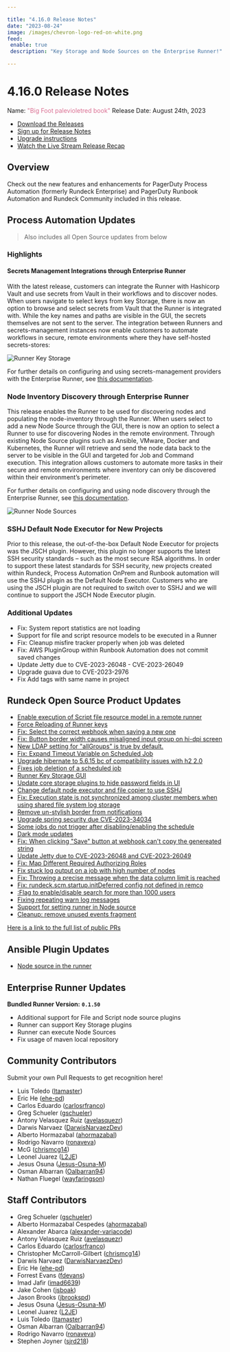 ```yaml
---

title: "4.16.0 Release Notes"
date: "2023-08-24"
image: /images/chevron-logo-red-on-white.png
feed:
 enable: true
 description: "Key Storage and Node Sources on the Enterprise Runner!"

---
```


# 4.16.0 Release Notes

Name: <span style="color: palevioletred"><span class="glyphicon glyphicon-book"></span> "Big Foot palevioletred book"</span>
Release Date: August 24th, 2023

- [Download the Releases](https://download.rundeck.com/)
- [Sign up for Release Notes](https://www.rundeck.com/release-notes-signup)
- [Upgrade instructions](/upgrading/)
- [Watch the Live Stream Release Recap](https://www.youtube.com/watch?v=TIpVdDikdYM)

## Overview

Check out the new features and enhancements for PagerDuty Process Automation (formerly Rundeck Enterprise) and PagerDuty Runbook Automation and Rundeck Community included in this release.

## Process Automation Updates

> Also includes all Open Source updates from below

### Highlights

#### Secrets Management Integrations through Enterprise Runner

With the latest release, customers can integrate the Runner with Hashicorp Vault and use secrets from Vault in their workflows and to discover nodes.  When users navigate to select keys from key Storage, there is now an option to browse and select secrets from Vault that the Runner is integrated with.  While the key names and paths are visible in the GUI, the secrets themselves are not sent to the server.  The integration between Runners and secrets-management instances now enable customers to automate workflows in secure, remote environments where they have self-hosted secrets-stores:

![Runner Key Storage](@assets/img/key-storage-runner-browse.png)

For further details on configuring and using secrets-management providers with the Enterprise Runner, see [this documentation](/docs/manual/key-storage/enterprise-runner-key-storage).

### Node Inventory Discovery through Enterprise Runner
This release enables the Runner to be used for discovering nodes and populating the node-inventory through the Runner.  When users select to add a new Node Source through the GUI, there is now an option to select a Runner to use for discovering Nodes in the remote environment.  Through existing Node Source plugins such as Ansible, VMware, Docker and Kubernetes, the Runner will retrieve and send the node data back to the server to be visible in the GUI and targeted for Job and Command execution.  This integration allows customers to automate more tasks in their secure and remote environments where inventory can only be discovered within their environment’s perimeter.

For further details on configuring and using node discovery through the Enterprise Runner, see [this documentation](/manual/projects/resource-model-sources/#adding-nodes-to-a-project).

![Runner Node Sources](@assets/img/node-source-runner-selector.png)

### SSHJ Default Node Executor for New Projects
Prior to this release, the out-of-the-box Default Node Executor for projects was the JSCH plugin.  However, this plugin no longer supports the latest SSH security standards – such as the most secure RSA algorithms.  In order to support these latest standards for SSH security, new projects created within Rundeck, Process Automation OnPrem and Runbook automation will use the SSHJ plugin as the Default Node Executor.  Customers who are using the JSCH plugin are not required to switch over to SSHJ and we will continue to support the JSCH Node Executor plugin.

### Additional Updates

* Fix: System report statistics are not loading
* Support for file and script resource models to be executed in a Runner
* Fix: Cleanup misfire tracker properly when job was deleted
* Fix: AWS PluginGroup within Runbook Automation does not commit saved changes
* Update Jetty due to CVE-2023-26048 - CVE-2023-26049
* Upgrade guava due to CVE-2023-2976
* Fix Add tags with same name in project

## Rundeck Open Source Product Updates

* [Enable execution of Script file resource model in a remote runner](https://github.com/rundeck/rundeck/pull/8502)
* [Force Reloading of Runner keys](https://github.com/rundeck/rundeck/pull/8500)
* [Fix: Select the correct webhook when saving a new one](https://github.com/rundeck/rundeck/pull/8490)
* [Fix: Button border width causes misaligned input group on hi-dpi screen](https://github.com/rundeck/rundeck/pull/8486)
* [New LDAP setting for &quot;allGroups&quot; is true by default.](https://github.com/rundeck/rundeck/pull/8485)
* [Fix: Expand Timeout Variable on Scheduled Job](https://github.com/rundeck/rundeck/pull/8482)
* [Upgrade hibernate to 5.6.15 bc of compatibility issues with h2 2.0](https://github.com/rundeck/rundeck/pull/8481)
* [Fixes job deletion of a scheduled job](https://github.com/rundeck/rundeck/pull/8480)
* [Runner Key Storage GUI](https://github.com/rundeck/rundeck/pull/8479)
* [Update core storage plugins to hide password fields in UI](https://github.com/rundeck/rundeck/pull/8478)
* [Change default node executor and file copier to use SSHJ](https://github.com/rundeck/rundeck/pull/8476)
* [Fix: Execution state is not synchronized among cluster members when using shared file system log storage](https://github.com/rundeck/rundeck/pull/8472)
* [Remove un-stylish border from notifications](https://github.com/rundeck/rundeck/pull/8471)
* [Upgrade spring security due CVE-2023-34034](https://github.com/rundeck/rundeck/pull/8459)
* [Some jobs do not trigger after disabling/enabling the schedule](https://github.com/rundeck/rundeck/pull/8458)
* [Dark mode updates](https://github.com/rundeck/rundeck/pull/8454)
* [Fix: When clicking &quot;Save&quot; button at webhook can&#39;t copy the genereated string](https://github.com/rundeck/rundeck/pull/8453)
* [Update Jetty due to CVE-2023-26048 and CVE-2023-26049](https://github.com/rundeck/rundeck/pull/8452)
* [Fix: Map Different Required Authorizing Roles](https://github.com/rundeck/rundeck/pull/8450)
* [Fix stuck log output on a job with high number of nodes](https://github.com/rundeck/rundeck/pull/8444)
* [Fix: Throwing a precise message when the data column limit is reached](https://github.com/rundeck/rundeck/pull/8439)
* [Fix: rundeck.scm.startup.initDeferred config not defined in remco](https://github.com/rundeck/rundeck/pull/8437)
* [:Flag to enable/disable search for more than 1000 users](https://github.com/rundeck/rundeck/pull/8436)
* [Fixing repeating warn log messages](https://github.com/rundeck/rundeck/pull/8425)
* [Support for setting runner in Node source](https://github.com/rundeck/rundeck/pull/8413)
* [Cleanup: remove unused events fragment](https://github.com/rundeck/rundeck/pull/8326)


[Here is a link to the full list of public PRs](https://github.com/rundeck/rundeck/pulls?q=is%3Apr+milestone%3A4.16.0+is%3Aclosed)

## Ansible Plugin Updates
* [Node source in the runner](https://github.com/rundeck-plugins/ansible-plugin/pull/336)



## Enterprise Runner Updates

**Bundled Runner Version:** **`0.1.50`**

* Additional support for File and Script node source plugins
* Runner can support Key Storage plugins
* Runner can execute Node Sources
* Fix usage of maven local repository


## Community Contributors

Submit your own Pull Requests to get recognition here!

* Luis Toledo ([ltamaster](https://github.com/ltamaster))
* Eric He ([ehe-pd](https://github.com/ehe-pd))
* Carlos Eduardo ([carlosrfranco](https://github.com/carlosrfranco))
* Greg Schueler ([gschueler](https://github.com/gschueler))
* Antony Velasquez Ruiz ([avelasquezr](https://github.com/avelasquezr))
* Darwis Narvaez ([DarwisNarvaezDev](https://github.com/DarwisNarvaezDev))
* Alberto Hormazabal ([ahormazabal](https://github.com/ahormazabal))
* Rodrigo Navarro ([ronaveva](https://github.com/ronaveva))
* McG ([chrismcg14](https://github.com/chrismcg14))
* Leonel Juarez ([L2JE](https://github.com/L2JE))
* Jesus Osuna ([Jesus-Osuna-M](https://github.com/Jesus-Osuna-M))
* Osman Albarran ([Oalbarran94](https://github.com/Oalbarran94))
* Nathan Fluegel ([wayfaringson](https://github.com/wayfaringson))


## Staff Contributors

* Greg Schueler ([gschueler](https://github.com/gschueler))
* Alberto Hormazabal Cespedes ([ahormazabal](https://github.com/ahormazabal))
* Alexander Abarca ([alexander-variacode](https://github.com/alexander-variacode))
* Antony Velasquez Ruiz ([avelasquezr](https://github.com/avelasquezr))
* Carlos Eduardo ([carlosrfranco](https://github.com/carlosrfranco))
* Christopher McCarroll-Gilbert ([chrismcg14](https://github.com/chrismcg14))
* Darwis Narvaez ([DarwisNarvaezDev](https://github.com/DarwisNarvaezDev))
* Eric He ([ehe-pd](https://github.com/ehe-pd))
* Forrest Evans ([fdevans](https://github.com/fdevans))
* Imad Jafir ([imad6639](https://github.com/imad6639))
* Jake Cohen ([jsboak](https://github.com/jsboak))
* Jason Brooks ([jbrookspd](https://github.com/jbrookspd))
* Jesus Osuna ([Jesus-Osuna-M](https://github.com/Jesus-Osuna-M))
* Leonel Juarez ([L2JE](https://github.com/L2JE))
* Luis Toledo ([ltamaster](https://github.com/ltamaster))
* Osman Albarran ([Oalbarran94](https://github.com/Oalbarran94))
* Rodrigo Navarro ([ronaveva](https://github.com/ronaveva))
* Stephen Joyner ([sjrd218](https://github.com/sjrd218))
